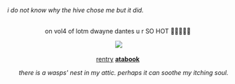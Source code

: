 <p align="left">
<i>i do not know why the hive chose me but it did.</i>

<p align="center">
<br> on vol4 of lotm dwayne dantes u r SO HOT 🙏🙏🤤🤤🤤

<p align="center">
<img>
<img src="https://media1.tenor.com/m/-cmifLLOg9IAAAAC/sigma-sigma-bsd.gif"/> </p>
<p align="center"> <a href="https://rentry.co/kim_soleum">rentry</a> <strong> <a href="https://roedeer.atabook.org/"> atabook</a></strong>  </p>
 
<p align="right">
<i>there is a wasps' nest in my attic. perhaps it can soothe my itching soul.</i>
